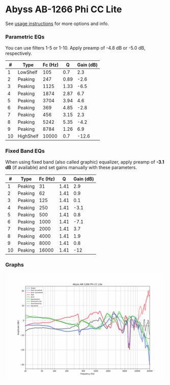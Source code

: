 # Abyss AB-1266 Phi CC Lite
See [usage instructions](https://github.com/jaakkopasanen/AutoEq#usage) for more options and info.

### Parametric EQs
You can use filters 1-5 or 1-10. Apply preamp of -4.8 dB or -5.0 dB, respectively.

|   # | Type      |   Fc (Hz) |    Q |   Gain (dB) |
|-----|-----------|-----------|------|-------------|
|   1 | LowShelf  |       105 | 0.7  |         2.3 |
|   2 | Peaking   |       247 | 0.89 |        -2.6 |
|   3 | Peaking   |      1125 | 1.33 |        -6.5 |
|   4 | Peaking   |      1874 | 2.87 |         6.7 |
|   5 | Peaking   |      3704 | 3.94 |         4.6 |
|   6 | Peaking   |       369 | 4.85 |        -2.8 |
|   7 | Peaking   |       456 | 3.15 |         2.3 |
|   8 | Peaking   |      5242 | 5.35 |        -4.2 |
|   9 | Peaking   |      8784 | 1.26 |         6.9 |
|  10 | HighShelf |     10000 | 0.7  |       -12.6 |

### Fixed Band EQs
When using fixed band (also called graphic) equalizer, apply preamp of **-3.1 dB** (if available) and set gains manually with these parameters.

|   # | Type    |   Fc (Hz) |    Q |   Gain (dB) |
|-----|---------|-----------|------|-------------|
|   1 | Peaking |        31 | 1.41 |         2.9 |
|   2 | Peaking |        62 | 1.41 |         0.9 |
|   3 | Peaking |       125 | 1.41 |         0.1 |
|   4 | Peaking |       250 | 1.41 |        -3.1 |
|   5 | Peaking |       500 | 1.41 |         0.8 |
|   6 | Peaking |      1000 | 1.41 |        -7.1 |
|   7 | Peaking |      2000 | 1.41 |         3.7 |
|   8 | Peaking |      4000 | 1.41 |         1.9 |
|   9 | Peaking |      8000 | 1.41 |         0.8 |
|  10 | Peaking |     16000 | 1.41 |       -12   |

### Graphs
![](./Abyss%20AB-1266%20Phi%20CC%20Lite.png)

